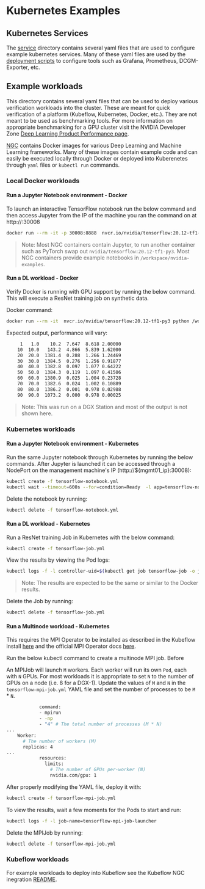 # Kubernetes Examples

## Kubernetes Services

The [service](./services) directory contains several yaml files that are used to configure example kubernetes services. Many of these yaml files are used by the [deployment scripts](../../../scripts/k8s/) to configure tools such as Grafana, Prometheus, DCGM-Exporter, etc.

## Example workloads

This directory contains several yaml files that can be used to deploy various verification workloads into the cluster. These are meant for quick verification of a platform (Kubeflow, Kubernetes, Docker, etc.). They are not meant to be used as benchmarking tools. For more information on appropriate benchmarking for a GPU cluster visit the NVIDIA Developer Zone [Deep Learning Product Performance page](https://developer.nvidia.com/deep-learning-performance-training-inference).

[NGC](http://ngc.nvidia.com/) contains Docker images for various Deep Learning and Machine Learning frameworks. Many of these images contain example code and can easily be executed locally through Docker or deployed into Kuberenetes through `yaml` files or `kubectl run` commands.

### Local Docker workloads

#### Run a Jupyter Notebook environment - Docker

To launch an interactive TensorFlow notebook run the below command and then access Jupyter from the IP of the machine you ran the command on at http://<IP>:30008

```sh
docker run --rm -it -p 30008:8888  nvcr.io/nvidia/tensorflow:20.12-tf1-py3  jupyter lab  --notebook-dir=/workspace --ip=0.0.0.0 --no-browser --allow-root --port=8888 --NotebookApp.token='' --NotebookApp.password='' --NotebookApp.allow_origin='*' --NotebookApp.base_url=${NB_PREFIX}
```
> Note: Most NGC containers contain Jupyter, to run another container such as PyTorch swap out `nvidia/tensorflow:20.12-tf1-py3`. Most NGC containers provide example notebooks in `/workspace/nvidia-examples`.

#### Run a DL workload - Docker

Verify Docker is running with GPU support by running the below command. This will execute a ResNet training job on synthetic data.

Docker command:
```sh
docker run --rm -it  nvcr.io/nvidia/tensorflow:20.12-tf1-py3 python /workspace/nvidia-examples/cnn/resnet.py --layers=50 --batch_size=512
```

Expected output, performance will vary:
```sh
     1   1.0    10.2  7.647  8.618 2.00000
    10  10.0   143.2  4.866  5.839 1.62000
    20  20.0  1381.4  0.288  1.266 1.24469
    30  30.0  1384.5  0.276  1.256 0.91877
    40  40.0  1382.8  0.097  1.077 0.64222
    50  50.0  1384.3  0.119  1.097 0.41506
    60  60.0  1380.9  0.025  1.004 0.23728
    70  70.0  1382.6  0.024  1.002 0.10889
    80  80.0  1386.2  0.001  0.978 0.02988
    90  90.0  1073.2  0.000  0.978 0.00025
```
> Note: This was run on a DGX Station and most of the output is not shown here.


### Kubernetes workloads

#### Run a Jupyter Notebook environment - Kubernetes

Run the same Jupyter notebook through Kubernetes by running the below commands. After Jupyter is launched it can be accessed through a NodePort on the management machine's IP (http://${mgmt01_ip}:30008):

```sh
kubectl create -f tensorflow-notebook.yml
kubectl wait --timeout=600s --for=condition=Ready  -l app=tensorflow-notebook pod
```

Delete the notebook by running:

```sh
kubectl delete -f tensorflow-notebook.yml
```

#### Run a DL workload - Kubernetes

Run a ResNet training Job in Kubernetes with the below command:

```sh
kubectl create -f tensorflow-job.yml
```

View the results by viewing the Pod logs:

```sh
kubectl logs -f -l controller-uid=$(kubectl get job tensorflow-job -o jsonpath={.metadata.labels.controller-uid})
```
> Note: The results are expected to be the same or similar to the Docker results.

Delete the Job by running:

```sh
kubectl delete -f tensorflow-job.yml
```

#### Run a Multinode workload - Kubernetes

This requires the MPI Operator to be installed as described in the Kubeflow install [here](../../../docs/k8s-cluster/kubeflow.md#kubeflow) and the official MPI Operator docs [here](https://github.com/kubeflow/mpi-operator/tree/master/).

Run the below kubectl command to create a multinode MPI job. Before

An MPIJob will launch `M` workers. Each worker will run its own `Pod`, each with `N` GPUs. For most workloads it is appropriate to set `N` to the number of GPUs on a node (i.e. 8 for a DGX-1). Update the values of `M` and `N` in the `tensorflow-mpi-job.yml` YAML file and set the number of processes to be `M` * `N`.

```sh
            command:
            - mpirun
            - -np
            - "4" # The total number of processes (M * N)
...
    Worker:
      # The number of workers (M)
      replicas: 4
...
            resources:
              limits:
                # The number of GPUs per-worker (N)
                nvidia.com/gpu: 1
```

After properly modifying the YAML file, deploy it with:

```sh
kubectl create -f tensorflow-mpi-job.yml
```

To view the results, wait a few moments for the Pods to start and run:

```sh
kubectl logs -f -l job-name=tensorflow-mpi-job-launcher
```

Delete the MPIJob by running:

```sh
kubectl delete -f tensorflow-mpi-job.yml
```


### Kubeflow workloads

For example workloads to deploy into Kubeflow see the Kubeflow NGC inegration [README](../../../src/containers/ngc/).
